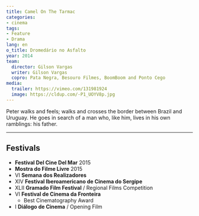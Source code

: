 ```yaml
---
title: Camel On The Tarmac
categories:
- cinema
tags:
- Feature
- Drama
lang: en
o_title: Dromedário no Asfalto
year: 2014
team:
  director: Gilson Vargas
  writer: Gilson Vargas
  copro: Pata Negra, Besouro Filmes, BoomBoom and Ponto Cego
media:
  trailer: https://vimeo.com/131981924
  image: https://cldup.com/-P1_UOYV8p.jpg
---
```


Peter walks and feels; walks and crosses the border between Brazil and Uruguay. He goes in search of a man who, like him, lives in his own ramblings: his father.

---

## Festivals
* **Festival Del Cine Del Mar** 2015
* **Mostra do Filme Livre** 2015
* VI **Semana dos Realizadores**
* XIV **Festival Iberoamericano de Cinema do Sergipe**
* XLII **Gramado Film Festival** / Regional Films Competition
* VI **Festival de Cinema da Fronteira**
  * Best Cinematography Award
* I **Diálogo de Cinema** / Opening Film
